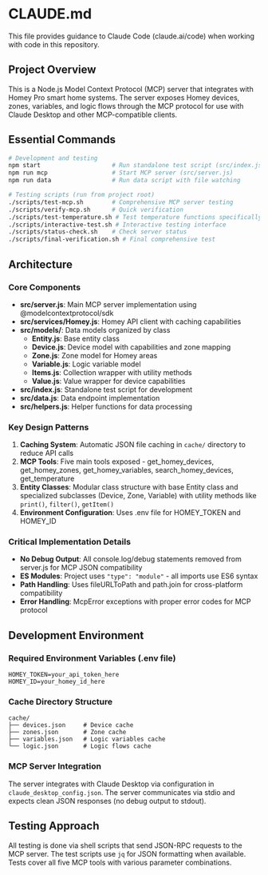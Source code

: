 # CLAUDE.md

This file provides guidance to Claude Code (claude.ai/code) when working with code in this repository.

## Project Overview

This is a Node.js Model Context Protocol (MCP) server that integrates with Homey Pro smart home systems. The server exposes Homey devices, zones, variables, and logic flows through the MCP protocol for use with Claude Desktop and other MCP-compatible clients.

## Essential Commands

```bash
# Development and testing
npm start                    # Run standalone test script (src/index.js)
npm run mcp                  # Start MCP server (src/server.js)
npm run data                 # Run data script with file watching

# Testing scripts (run from project root)
./scripts/test-mcp.sh        # Comprehensive MCP server testing
./scripts/verify-mcp.sh      # Quick verification
./scripts/test-temperature.sh # Test temperature functions specifically
./scripts/interactive-test.sh # Interactive testing interface
./scripts/status-check.sh    # Check server status
./scripts/final-verification.sh # Final comprehensive test
```

## Architecture

### Core Components

- **src/server.js**: Main MCP server implementation using @modelcontextprotocol/sdk
- **src/services/Homey.js**: Homey API client with caching capabilities
- **src/models/**: Data models organized by class
  - **Entity.js**: Base entity class
  - **Device.js**: Device model with capabilities and zone mapping
  - **Zone.js**: Zone model for Homey areas
  - **Variable.js**: Logic variable model
  - **Items.js**: Collection wrapper with utility methods
  - **Value.js**: Value wrapper for device capabilities
- **src/index.js**: Standalone test script for development
- **src/data.js**: Data endpoint implementation
- **src/helpers.js**: Helper functions for data processing

### Key Design Patterns

1. **Caching System**: Automatic JSON file caching in `cache/` directory to reduce API calls
2. **MCP Tools**: Five main tools exposed - get_homey_devices, get_homey_zones, get_homey_variables, search_homey_devices, get_temperature
3. **Entity Classes**: Modular class structure with base Entity class and specialized subclasses (Device, Zone, Variable) with utility methods like `print()`, `filter()`, `getItem()`
4. **Environment Configuration**: Uses .env file for HOMEY_TOKEN and HOMEY_ID

### Critical Implementation Details

- **No Debug Output**: All console.log/debug statements removed from server.js for MCP JSON compatibility
- **ES Modules**: Project uses `"type": "module"` - all imports use ES6 syntax
- **Path Handling**: Uses fileURLToPath and path.join for cross-platform compatibility
- **Error Handling**: McpError exceptions with proper error codes for MCP protocol

## Development Environment

### Required Environment Variables (.env file)
```
HOMEY_TOKEN=your_api_token_here
HOMEY_ID=your_homey_id_here
```

### Cache Directory Structure
```
cache/
├── devices.json     # Device cache
├── zones.json       # Zone cache
├── variables.json   # Logic variables cache
└── logic.json       # Logic flows cache
```

### MCP Server Integration
The server integrates with Claude Desktop via configuration in `claude_desktop_config.json`. The server communicates via stdio and expects clean JSON responses (no debug output to stdout).

## Testing Approach

All testing is done via shell scripts that send JSON-RPC requests to the MCP server. The test scripts use `jq` for JSON formatting when available. Tests cover all five MCP tools with various parameter combinations.